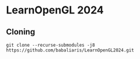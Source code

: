 # LearnOpenGL 2024

## Cloning
```
git clone --recurse-submodules -j8 https://github.com/babaliaris/LearnOpenGL2024.git
```
